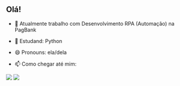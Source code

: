 ## Olá! 

- 🔭  Atualmente trabalho com Desenvolvimento RPA (Automação) na PagBank
- 🌱 Estudand: Python
- 😄 Pronouns:  ela/dela 

- 📫 Como chegar até mim:
<div> 
  <a href="https://instagram.com/beatrizcintraa" target="_blank"><img src="https://img.shields.io/badge/-Instagram-%23E4405F?style=for-the-badge&logo=instagram&logoColor=white" target="_blank"></a>
  <a href="https://www.linkedin.com/in/beatriz-cintra-4ab019117" target="_blank"><img src="https://img.shields.io/badge/-LinkedIn-%230077B5?style=for-the-badge&logo=linkedin&logoColor=white" target="_blank"></a>
  
</div>
